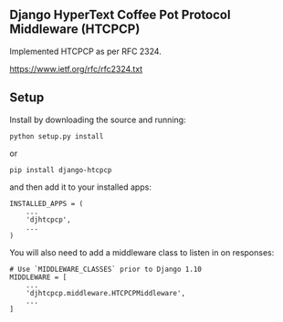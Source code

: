 Django HyperText Coffee Pot Protocol Middleware (HTCPCP)
-----
Implemented HTCPCP as per RFC 2324.

https://www.ietf.org/rfc/rfc2324.txt

Setup
-----

Install by downloading the source and running:

    python setup.py install

or

    pip install django-htcpcp

and then add it to your installed apps:

    INSTALLED_APPS = (
        ...
        'djhtcpcp',
        ...
    )

You will also need to add a middleware class to listen in on responses:

    # Use `MIDDLEWARE_CLASSES` prior to Django 1.10
    MIDDLEWARE = [
        ...
        'djhtcpcp.middleware.HTCPCPMiddleware',
        ...
    ]

